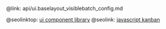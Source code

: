 @link: api/ui.baselayout_visiblebatch_config.md

@seolinktop: [ui component library](https://webix.com)
@seolink: [javascript kanban](https://webix.com/kanban/)